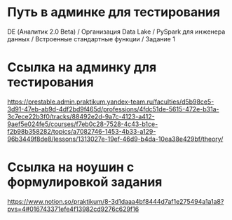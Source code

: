 # Путь в админке для тестирования
DE (Аналитик 2.0 Beta) / Организация Data Lake / PySpark для инженера данных / Встроенные стандартные функции / Задание 1

# Ссылка на админку для тестирования
https://prestable.admin.praktikum.yandex-team.ru/faculties/d5b98ce5-3d91-47eb-ab9d-4df2bd9f465d/professions/4fdc51de-5615-472e-b31a-3c7ece22b3f0/tracks/88492e2d-9a7c-4123-a412-9aef5e024fe5/courses/f7eb0c28-7528-4c43-b1ce-f2b98b358282/topics/a7082746-1453-4b33-a129-96b3449f8de8/lessons/1313027e-19ef-46d9-b4da-10ea38e429bf/theory/

# Ссылка на ноушин с формулировкой задания
https://www.notion.so/praktikum/8-3d1daaa4bf8444d7af1e275494a1a1a8?pvs=4#016743371efe4f13982cd9276c629f16

